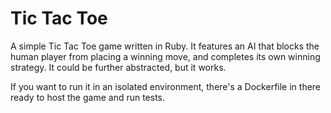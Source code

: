 # Tic Tac Toe
A simple Tic Tac Toe game written in Ruby.
It features an AI that blocks the human player from placing a winning move, and completes its own winning strategy.
It could be further abstracted, but it works.

If you want to run it in an isolated environment, there's a Dockerfile in there ready to host the game and run tests.
